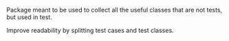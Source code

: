 Package meant to be used to collect all the useful classes that are not tests, but used in test.

Improve readability by splitting test cases and test classes.
